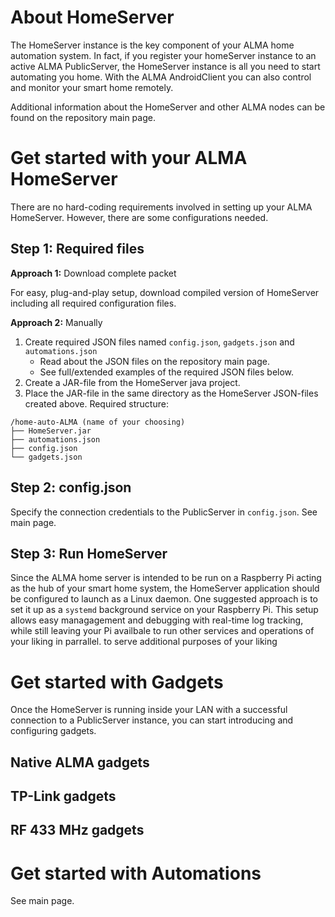
# About HomeServer
The HomeServer instance is the key component of your ALMA home automation system. In fact, if you register your homeServer instance to an active ALMA PublicServer, the HomeServer instance is all you need to start automating you home. With the ALMA AndroidClient you can also control and monitor your smart home remotely.

Additional information about the HomeServer and other ALMA nodes can be found on the repository main page.

# Get started with your ALMA HomeServer

There are no hard-coding requirements involved in setting up your ALMA HomeServer. However, there are some configurations needed.

## Step 1: Required files

**Approach 1:** Download complete packet

For easy, plug-and-play setup, download compiled version of HomeServer including all required configuration files.

**Approach 2:** Manually

1. Create required JSON files named `config.json`, `gadgets.json` and `automations.json`
   - Read about the JSON files on the repository main page.
   - See full/extended examples of the required JSON files below.
2. Create a JAR-file from the HomeServer java project.
3. Place the JAR-file in the same directory as the HomeServer JSON-files created above. Required structure:
```
/home-auto-ALMA (name of your choosing)
├── HomeServer.jar
├── automations.json
├── config.json
└── gadgets.json
```
## Step 2: config.json

Specify the connection credentials to the PublicServer in `config.json`. See main page.

## Step 3:  Run HomeServer
Since the ALMA home server is intended to be run on a Raspberry Pi acting as the hub of your smart home system, the HomeServer application should be configured to launch as a Linux daemon. One suggested approach is to set it up as a `systemd` background service on your Raspberry Pi. This setup allows easy managagement and debugging with real-time log tracking, while still leaving your Pi availbale to run other services and operations of your liking in parrallel.  to serve additional purposes of your liking

# Get started with Gadgets
Once the HomeServer is running inside your LAN with a successful connection to a PublicServer instance, you can start introducing and configuring gadgets.

## Native ALMA gadgets

## TP-Link gadgets

## RF 433 MHz gadgets

# Get started with Automations
See main page.
